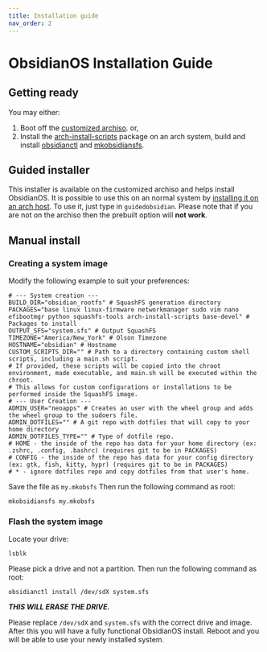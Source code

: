 ```yaml
---
title: Installation guide
nav_order: 2
---
```


# ObsidianOS Installation Guide
## Getting ready
You may either:
1. Boot off the [customized archiso](https://github.com/Obsidian-OS/archiso/). or,
2. Install the [arch-install-scripts](https://archlinux.org/packages/extra/any/arch-install-scripts/) package on an arch system, build and install [obsidianctl](https://github.com/Obsidian-OS/obsidianctl) and [mkobsidiansfs](https://github.com/Obsidian-OS/mkobsidiansfs).
## Guided installer
This installer is available on the customized archiso and helps install ObsidianOS. It is possible to use this on an normal system by [installing it on an arch host](https://github.com/Obsidian-OS/guidedobsidian). To use it, just type in `guidedobsidian`.
Please note that if you are not on the archiso then the prebuilt option will **not work**.
## Manual install
### Creating a system image
Modify the following example to suit your preferences:
```
# --- System creation ---
BUILD_DIR="obsidian_rootfs" # SquashFS generation directory
PACKAGES="base linux linux-firmware networkmanager sudo vim nano efibootmgr python squashfs-tools arch-install-scripts base-devel" # Packages to install
OUTPUT_SFS="system.sfs" # Output SquashFS
TIMEZONE="America/New_York" # Olson Timezone
HOSTNAME="obsidian" # Hostname
CUSTOM_SCRIPTS_DIR="" # Path to a directory containing custom shell scripts, including a main.sh script.
# If provided, these scripts will be copied into the chroot environment, made executable, and main.sh will be executed within the chroot.
# This allows for custom configurations or installations to be performed inside the SquashFS image.
# --- User Creation ---
ADMIN_USER="neoapps" # Creates an user with the wheel group and adds the wheel group to the sudoers file.
ADMIN_DOTFILES="" # A git repo with dotfiles that will copy to your home directory
ADMIN_DOTFILES_TYPE="" # Type of dotfile repo.
# HOME - the inside of the repo has data for your home directory (ex: .zshrc, .config, .bashrc) (requires git to be in PACKAGES)
# CONFIG - the inside of the repo has data for your config directory (ex: gtk, fish, kitty, hypr) (requires git to be in PACKAGES)
# * - ignore dotfiles repo and copy dotfiles from that user's home.
```
Save the file as `my.mkobsfs`
Then run the following command as root:
```
mkobsidiansfs my.mkobsfs
```
### Flash the system image
Locate your drive:
```
lsblk
```
Please pick a drive and not a partition.
Then run the following command as root:
```
obsidianctl install /dev/sdX system.sfs
```
***THIS WILL ERASE THE DRIVE.***

Please replace `/dev/sdX` and `system.sfs` with the correct drive and image.
After this you will have a fully functional ObsidianOS install. Reboot and you will be able to use your newly installed system.
